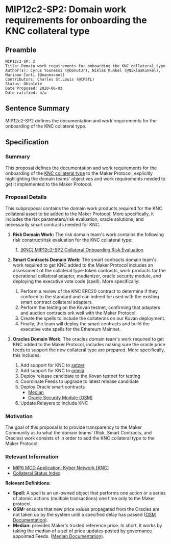 # MIP12c2-SP2: Domain work requirements for onboarding the KNC collateral type

## Preamble

```
MIP12c2-SP: 2
Title: Domain work requirements for onboarding the KNC collateral type
Author(s): Cyrus Younessi (@DonutJr), Niklas Kunkel (@NiklasKunkel), Mariano Conti (@nanexcool)
Contributors: Charles St.Louis (@CPSTL)
Status: Obsolete
Date Proposed: 2020-06-03
Date ratified: n/a
```

## Sentence Summary
MIP12c2-SP2 defines the documentation and work requirements for the onboarding of the KNC collateral type.

## Specification

### Summary

This proposal defines the documentation and work requirements for the onboarding of the [KNC collateral type](https://etherscan.io/token/0xdd974d5c2e2928dea5f71b9825b8b646686bd200) to the Maker Protocol, explicitly highlighting the domain teams' objectives and work requirements needed to get it implemented to the Maker Protocol.

### Proposal Details

This subproposal contains the domain work products required for the KNC collateral asset to be added to the Maker Protocol. More specifically, it includes the risk parameters/risk evaluation, oracle solutions, and necessarily smart contracts needed for KNC.

1. **Risk Domain Work:** The risk domain team's work contains the following risk construct/risk evaluation for the KNC collateral type:
    1. [[KNC] MIP12c2-SP2 Collateral Onboarding Risk Evaluation](https://forum.makerdao.com/t/knc-mip12c2-sp2-collateral-onboarding-risk-evaluation/2732)

2. **Smart Contracts Domain Work:** The smart contracts domain team's work required to get KNC added to the Maker Protocol includes an assessment of the collateral type-token contracts[,](https://etherscan.io/token/0xdd974d5c2e2928dea5f71b9825b8b646686bd200) work products for the operational collateral adapter, medianizer, oracle security module, and deploying the executive vote code (spell). More specifically:

    1. Perform a review of the KNC ERC20 contract to determine if they conform to the standard and can indeed be used with the existing smart contract collateral adapters.
    2. Perform the testing on the Kovan testnet, confirming that adapters and auction contracts ork well with the Maker Protocol.
    3. Create the spells to include the collaterals on our Kovan deployment. 
    4. Finally, the team will deploy the smart contracts and build the executive vote spells for the Ethereum Mainnet.

3. **Oracles Domain Work:** The oracles domain team's work required to get KNC added to the Maker Protocol, includes making sure the oracle price feeds to support the new collateral type are prepared. More specifically, this includes:

    1. Add support for KNC to [setzer](https://github.com/makerdao/setzer)
    2. Add support for KNC to [omnia](https://github.com/makerdao/oracles-v2)
    3. Deploy release candidate to the Kovan testnet for testing
    4. Coordinate Feeds to upgrade to latest release candidate
    5. Deploy Oracle smart contracts
        - [Median](https://github.com/makerdao/median)
        - [Oracle Security Module (OSM)](https://github.com/makerdao/osm)
    6. Update Relayers to include KNC

### Motivation

The goal of this proposal is to provide transparency to the Maker Community as to what the domain teams' (Risk, Smart Contracts, and Oracles) work consists of in order to add the KNC collateral type to the Maker Protocol.

### Relevant Information

- [MIP6 MCD Application: Kyber Network [KNC]](https://forum.makerdao.com/t/knc-mip6-mcd-application-kyber-network-knc/2458)
- [Collateral Status Index](https://forum.makerdao.com/t/collateral-status-index/2231)

**Relevant Definitions:**

- **Spell:** A spell is an un-owned object that performs one action or a series of atomic actions (multiple transactions) one time only to the Maker protocol.
- **OSM:** ensures that new price values propagated from the Oracles are not taken up by the system until a specified delay has passed ([OSM Documentation](https://docs.makerdao.com/smart-contract-modules/oracle-module/oracle-security-module-osm-detailed-documentation)).
- **Median:** provides Maker's trusted reference price. In short, it works by taking the median of a set of price updates posted by governance appointed Feeds. ([Median Documentation)](https://docs.makerdao.com/smart-contract-modules/oracle-module/median-detailed-documentation).
